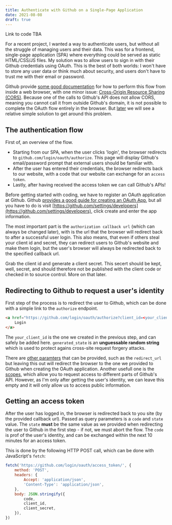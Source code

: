 ```yaml
---
title: Authenticate with Github on a Single-Page Application
date: 2021-08-08
draft: true
---
```


Link to code TBA

<!-- Introduction -->
For a recent project, I wanted a way to authenticate users, but without all the struggle of managing users and their data.
This was for a frontend, single-page application (SPA) where everything could be served as static HTML/CSS/JS files.
My solution was to allow users to sign in with their Github credentials using OAuth.
This is the best of both worlds: I won't have to store any user data or think much about security, and users don't have to trust me with their email or password.

Github provide [some good documentation](https://docs.github.com/en/developers/apps/building-oauth-apps/authorizing-oauth-apps#web-application-flow) for how to perform this flow from inside a web browser, with one minor issue: [Cross-Origin Resource Sharing (CORS)](https://developer.mozilla.org/en-US/docs/Web/HTTP/CORS).
Because one of the calls to Github's API does not allow CORS, meaning you cannot call it from outside Github's domain, it is not possible to complete the OAuth flow entirely in the browser.
But [later](#getting-an-access-token) we will see a relative simple solution to get around this problem.

## The authentication flow

First of, an overview of the flow.

- Starting from our SPA, when the user clicks 'login', the browser redirects to `github.com/login/oauth/authorize`. This page will display Github's email/password prompt that external users should be familiar with.
- After the user has entered their credentials, the browser redirects back to our website, with a code that our website can exchange for an `access token`.
- Lastly, after having received the access token we can call Github's APIs!

Before getting started with coding, we have to register an OAuth application at Github.
Github [provides a good guide for creating an OAuth App](https://docs.github.com/en/developers/apps/building-oauth-apps/creating-an-oauth-app), but all you have to do is visit [https://github.com/settings/developers](https://github.com/settings/developers), click create and enter the app information.

The most important part is the `authorization callback url` (which can always be changed later), with is the url that the browser will redirect back to after a successful user login.
This also means, that even if others steal your client id and secret, they can redirect users to Github's website and make them login, but the user's browser will always be redirected back to the specified callback url.

Grab the client id and generate a client secret.
This secert should be kept, well, secret, and should therefore not be published with the client code or checked in to source control.
More on that later.

## Redirecting to Github to request a user's identity

First step of the process is to redirect the user to Github, which can be done with a simple link to the `authorize` endpoint.

```html
<a href="https://github.com/login/oauth/authorize?client_id=<your_client_id>&state=<generated_state>">
    Login
</a>
```

The `your_client_id` is the one we created in the previous step, and can safely be added here.
`generated_state` is an **unguessable random string** which is used to protect agains cross-site request forgery attacks.

There are [other paramters](https://docs.github.com/en/developers/apps/building-oauth-apps/authorizing-oauth-apps#parameters) that can be provided, such as the `redirect_url` but leaving this out will redirect the browser to the one we provided to Github when creating the OAuth application.
Another usefull one is the [scopes](https://docs.github.com/en/apps/building-oauth-apps/understanding-scopes-for-oauth-apps), which allow you to request access to different parts of Github's API.
However, as I'm only after getting the user's identity, we can leave this empty and it will only allow us to access public information.

## Getting an access token

After the user has logged in, the browser is redirected back to you site (by the provided callback url).
Passed as query parameters is a `code` and `state` value.
The `state` **must** be the same value as we provided when redirecting the user to Github in the first step - if not, we must abort the flow.
The `code` is prof of the user's identity, and can be exchanged within the next 10 minutes for an access token.

This is done by the following HTTP POST call, which can be done with JavaScript's `fetch`:

```js
fetch('https://github.com/login/oauth/access_token/', {
    method: 'POST',
    headers: {
        Accept: 'application/json',
        'Content-Type': 'application/json',
    },
    body: JSON.stringify({
        code,
        client_id,
        client_secret,
    }),
})
```
